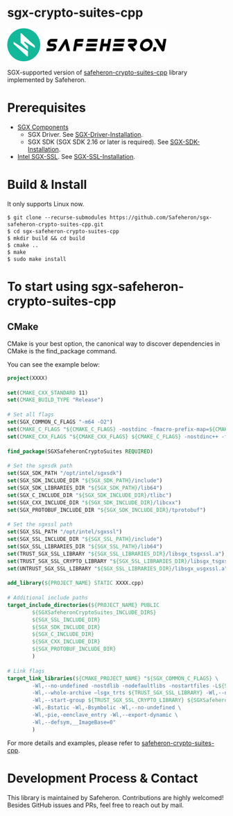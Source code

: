 # sgx-crypto-suites-cpp

![image](doc/logo.png)

SGX-supported version of [safeheron-crypto-suites-cpp](https://github.com/Safeheron/safeheron-crypto-suites-cpp.git) library implemented by Safeheron.

# Prerequisites

- [SGX Components](https://01.org/intel-software-guard-extensions/downloads)
    - SGX Driver. See [SGX-Driver-Installation](doc/SGX-Driver-Installation.md).
    - SGX SDK (SGX SDK 2.16 or later is required). See [SGX-SDK-Installation](doc/SGX-SDK-Installation.md).
- [Intel SGX-SSL](https://github.com/intel/intel-sgx-ssl.git). See [SGX-SSL-Installation](doc/SGX-SSL-Installation.md).

# Build & Install
    
It only supports Linux now.
```shell
$ git clone --recurse-submodules https://github.com/Safeheron/sgx-safeheron-crypto-suites-cpp.git
$ cd sgx-safeheron-crypto-suites-cpp 
$ mkdir build && cd build
$ cmake ..
$ make
$ sudo make install
```

# To start using sgx-safeheron-crypto-suites-cpp

## CMake

CMake is your best option, the canonical way to discover dependencies in CMake is the find_package command.

You can see the example below:
```cmake
project(XXXX)

set(CMAKE_CXX_STANDARD 11)
set(CMAKE_BUILD_TYPE "Release")

# Set all flags
set(SGX_COMMON_C_FLAGS "-m64 -O2")
set(CMAKE_C_FLAGS "${CMAKE_C_FLAGS} -nostdinc -fmacro-prefix-map=${CMAKE_SOURCE_DIR}=/safeheron")
set(CMAKE_CXX_FLAGS "${CMAKE_CXX_FLAGS} ${CMAKE_C_FLAGS} -nostdinc++ -fmacro-prefix-map=${CMAKE_SOURCE_DIR}=/safeheron")

find_package(SGXSafeheronCryptoSuites REQUIRED)

# Set the sgxsdk path
set(SGX_SDK_PATH "/opt/intel/sgxsdk")
set(SGX_SDK_INCLUDE_DIR "${SGX_SDK_PATH}/include")
set(SGX_SDK_LIBRARIES_DIR "${SGX_SDK_PATH}/lib64")
set(SGX_C_INCLUDE_DIR "${SGX_SDK_INCLUDE_DIR}/tlibc")
set(SGX_CXX_INCLUDE_DIR "${SGX_SDK_INCLUDE_DIR}/libcxx")
set(SGX_PROTOBUF_INCLUDE_DIR "${SGX_SDK_INCLUDE_DIR}/tprotobuf")

# Set the sgxssl path
set(SGX_SSL_PATH "/opt/intel/sgxssl")
set(SGX_SSL_INCLUDE_DIR "${SGX_SSL_PATH}/include")
set(SGX_SSL_LIBRARIES_DIR "${SGX_SSL_PATH}/lib64")
set(TRUST_SGX_SSL_LIBRARY "${SGX_SSL_LIBRARIES_DIR}/libsgx_tsgxssl.a")
set(TRUST_SGX_SSL_CRYPTO_LIBRARY "${SGX_SSL_LIBRARIES_DIR}/libsgx_tsgxssl_crypto.a")
set(UNTRUST_SGX_SSL_LIBRARY "${SGX_SSL_LIBRARIES_DIR}/libsgx_usgxssl.a")

add_library(${PROJECT_NAME} STATIC XXXX.cpp)

# Additional include paths
target_include_directories(${PROJECT_NAME} PUBLIC
        ${SGXSafeheronCryptoSuites_INCLUDE_DIRS}
        ${SGX_SSL_INCLUDE_DIR}
        ${SGX_SDK_INCLUDE_DIR}
        ${SGX_C_INCLUDE_DIR}
        ${SGX_CXX_INCLUDE_DIR}
        ${SGX_PROTOBUF_INCLUDE_DIR}
        )

# Link flags
target_link_libraries(${CMAKE_PROJECT_NAME} "${SGX_COMMON_C_FLAGS} \
        -Wl,--no-undefined -nostdlib -nodefaultlibs -nostartfiles -L${SGX_SDK_LIBRARIES_DIR} \
        -Wl,--whole-archive –lsgx_trts ${TRUST_SGX_SSL_LIBRARY} -Wl,--no-whole-archive \
        -Wl,--start-group ${TRUST_SGX_SSL_CRYPTO_LIBRARY} ${SGXSafeheronCryptoSuites_LIBRARY} -lsgx_pthread -lsgx_protobuf -lsgx_tstdc -lsgx_tcxx -lsgx_tcrypto -lsgx_tprotected_fs -l${SGX_TSVC_LIB} -Wl,--end-group \
        -Wl,-Bstatic -Wl,-Bsymbolic -Wl,--no-undefined \
        -Wl,-pie,-eenclave_entry -Wl,--export-dynamic \
        -Wl,--defsym,__ImageBase=0"
        )
```

For more details and examples, please refer to [safeheron-crypto-suites-cpp](https://github.com/Safeheron/safeheron-crypto-suites-cpp.git).

# Development Process & Contact

This library is maintained by Safeheron. Contributions are highly welcomed! Besides GitHub issues and PRs, feel free to reach out by mail.
